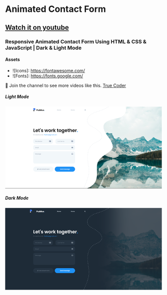 # Animated Contact Form
## [Watch it on youtube](https://www.youtube.com/watch?v=F9s3-e7FJnY&t=2199s&ab_channel=TrueCoder)
### Responsive Animated Contact Form Using HTML & CSS & JavaScript | Dark & Light Mode

#### Assets 
 - ![Icons]: https://fontawesome.com/
 - ![Fonts]: https://fonts.google.com/

💙 Join the channel to see more videos like this. [True Coder](https://www.youtube.com/@TrueCoder)

##### Light Mode
![preview img](/thumnail-light.png)

##### Dark Mode
![preview img](/thumnail-dark.png)
